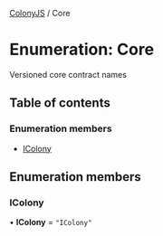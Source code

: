 [ColonyJS](../README.md) / Core

# Enumeration: Core

Versioned core contract names

## Table of contents

### Enumeration members

- [IColony](Core.md#icolony)

## Enumeration members

### IColony

• **IColony** = `"IColony"`
